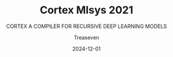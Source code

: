 ---
layout:     post
title:      Cortex Mlsys 2021
subtitle:   CORTEX A COMPILER FOR RECURSIVE DEEP LEARNING MODELS
date:       2024-12-01
author:     Treaseven
header-img: img/bg25.jpg
catalog: true
tags:
    - Recursive Tensor Execution
    - Deep Learning
    - Compiler
---